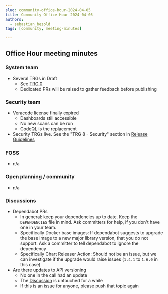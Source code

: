 ```yaml
---
slug: community-office-hour-2024-04-05
title: Community Office Hour 2024-04-05
authors:
  - sebastian_bezold
tags: [community, meeting-minutes]

---
```


## Office Hour meeting minutes

### System team

- Several TRGs in Draft
  - See [TRG 0](https://eclipse-tractusx.github.io/docs/release/trg-0/)
  - Dedicated PRs will be raised to gather feedback before publishing

### Security team

- Veracode license finally expired
  - Dashboards still accessible
  - No new scans can be run
  - CodeQL is the replacement
- Security TRGs live. See the "TRG 8 - Security" section
  in [Release Guidelines](https://eclipse-tractusx.github.io/docs/release)

### FOSS

- n/a

### Open planning / community

- n/a

### Discussions

- Dependabot PRs
  - In general: keep your dependencies up to date. Keep the `DEPENDENCIES` file in mind. Ask committers for help, if you
    don't have one in your team.
  - Specifically Docker base images: If dependabot suggests to upgrade the base image to a new major library version,
    that you do not support. Ask a committer to tell dependabot to ignore the dependency
  - Specifically Chart Releaser Action: Should not be an issue, but we can investigate if the upgrade would raise
    issues (`1.4.1` to `1.6.0` in this case)
- Are there updates to API versioning
  - No one in the call had an update
  - The [Discussion](https://github.com/eclipse-tractusx/eclipse-tractusx.github.io/discussions/580) is untouched for a
    while
  - If this is an issue for anyone, please push that topic again
